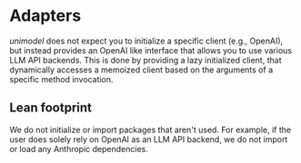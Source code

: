 # Adapters

_unimodel_ does not expect you to initialize a specific client (e.g., OpenAI), 
but instead provides an OpenAI like interface that allows you to use various
LLM API backends. This is done by providing a lazy initialized client, that
dynamically accesses a memoized client based on the arguments of a specific
method invocation.

## Lean footprint

We do not initialize or import packages that aren't used. For example, if the
user does solely rely on OpenAI as an LLM API backend, we do not import or load
any Anthropic dependencies. 
